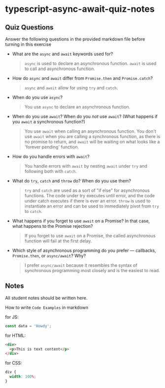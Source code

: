 # typescript-async-await-quiz-notes

## Quiz Questions

Answer the following questions in the provided markdown file before turning in this exercise

- What are the `async` and `await` keywords used for?

  > `async` is used to declare an asynchronous function. `await` is used to call and asynchronous function.

- How do `async` and `await` differ from `Promise.then` and `Promise.catch`?

  > `async` and `await` allow for using `try` and `catch`.

- When do you use `async`?

  > You use `async` to declare an asynchronous function.

- When do you use `await`? When do you _not_ use `await`? (What happens if you `await` a synchronous function?)

  > You use `await` when calling an asynchronous function. You don't use `await` when you are calling a synchronous function, as there is no promise to return, and `await` will be waiting on what looks like a 'forever pending' function.

- How do you handle errors with `await`?

  > You handle errors with `await` by nesting `await` under `try` and following both with `catch`.

- What do `try`, `catch` and `throw` do? When do you use them?

  > `try` and `catch` are used as a sort of "if else" for asynchronous functions. The code under try executes until error, and the code under catch executes if there is ever an error. `throw` is used to instantiate an error and can be used to immediately pivot from `try` to `catch`.

- What happens if you forget to use `await` on a Promise? In that case, what happens to the Promise rejection?

  > If you forget to use `await` on a Promise, the called asynchronous function will fail at the first delay.

- Which style of asynchronous programming do you prefer — callbacks, `Promise.then`, or `async/await`? Why?

  > I prefer `async/await` because it resembles the syntax of synchronous programming most closely and is the easiest to read.

## Notes

All student notes should be written here.

How to write `Code Examples` in markdown

for JS:

```javascript
const data = 'Howdy';
```

for HTML:

```html
<div>
  <p>This is text content</p>
</div>
```

for CSS:

```css
div {
  width: 100%;
}
```
